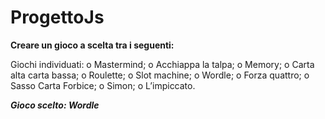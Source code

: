 # ProgettoJs
**Creare un gioco a scelta tra i seguenti:**

Giochi individuati:
o Mastermind;
o Acchiappa la talpa;
o Memory;
o Carta alta carta bassa;
o Roulette;
o Slot machine;
o Wordle;
o Forza quattro;
o Sasso Carta Forbice;
o Simon;
o L’impiccato.

***Gioco scelto: Wordle***
